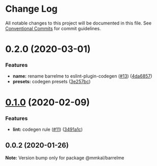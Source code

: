 # Change Log

All notable changes to this project will be documented in this file.
See [Conventional Commits](https://conventionalcommits.org) for commit guidelines.

# 0.2.0 (2020-03-01)


### Features

* **name:** rename barrelme to eslint-plugin-codegen ([#13](https://github.com/mmkal/js/issues/13)) ([4da6857](https://github.com/mmkal/js/commit/4da685728bc460b45a11806dfd6118d46bb9476c))
* **presets:** codegen presets ([3e257bc](https://github.com/mmkal/js/commit/3e257bcf8d4706d75f1db4b3482cb590261c773f))






# [0.1.0](https://github.com/mmkal/js/compare/@mmkal/barrelme@0.0.2...@mmkal/barrelme@0.1.0) (2020-02-09)


### Features

* **lint:** codegen rule ([#11](https://github.com/mmkal/js/issues/11)) ([3491a1c](https://github.com/mmkal/js/commit/3491a1c94b36a037e53ce781fb020afc7d1e6f4b))





## 0.0.2 (2020-01-26)

**Note:** Version bump only for package @mmkal/barrelme
